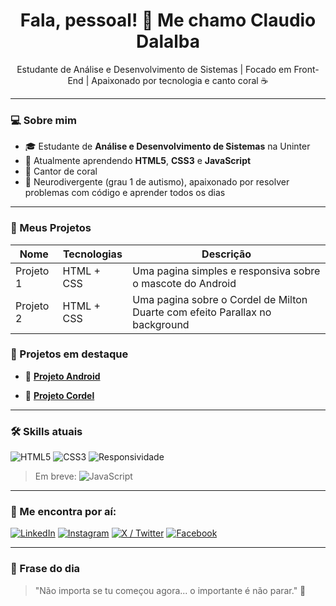 <h1 align="center">Fala, pessoal! 👋 Me chamo Claudio Dalalba</h1>

<p align="center">
  Estudante de Análise e Desenvolvimento de Sistemas | Focado em Front-End | Apaixonado por tecnologia e canto coral ☕
</p>

---

### 💻 Sobre mim

- 🎓 Estudante de **Análise e Desenvolvimento de Sistemas** na Uninter
- 🌱 Atualmente aprendendo **HTML5**, **CSS3** e **JavaScript**
- 🎵 Cantor de coral
- 🧠 Neurodivergente (grau 1 de autismo), apaixonado por resolver problemas com código e aprender todos os dias

---

### 📁 Meus Projetos

| Nome | Tecnologias | Descrição |
|------|-------------|-----------|
| Projeto 1 | HTML + CSS | Uma pagina simples e responsiva sobre o mascote do Android
| Projeto 2 | HTML + CSS | Uma pagina sobre o Cordel de Milton Duarte com efeito Parallax no background

### 🚀 Projetos em destaque

- 🤖 **[Projeto Android](https://cfdalalbaa.github.io/projeto-android/)**  


- 📜 **[Projeto Cordel](https://cfdalalbaa.github.io/projeto-cordel/)**  


---

### 🛠️ Skills atuais

![HTML5](https://img.shields.io/badge/-HTML5-E34F26?style=flat&logo=html5&logoColor=white)
![CSS3](https://img.shields.io/badge/-CSS3-1572B6?style=flat&logo=css3)
![Responsividade](https://img.shields.io/badge/-Responsive%20Design-61DAFB?style=flat&logo=responsive)

> Em breve: ![JavaScript](https://img.shields.io/badge/-JavaScript-F7DF1E?style=flat&logo=javascript&logoColor=black)

---

### 📲 Me encontra por aí:

[![LinkedIn](https://img.shields.io/badge/-LinkedIn-0077B5?style=flat&logo=linkedin&logoColor=white)](https://www.linkedin.com/in/cfdalalba/)
[![Instagram](https://img.shields.io/badge/-Instagram-E4405F?style=flat&logo=instagram&logoColor=white)](https://www.instagram.com/cfdalalba/)
[![X / Twitter](https://img.shields.io/badge/-Twitter-1DA1F2?style=flat&logo=twitter&logoColor=white)](https://x.com/cfdalalba)
[![Facebook](https://img.shields.io/badge/-Facebook-1877F2?style=flat&logo=facebook&logoColor=white)](https://www.facebook.com/cfdalalba)

---

### 🧠 Frase do dia

> "Não importa se tu começou agora... o importante é não parar." 🚀
